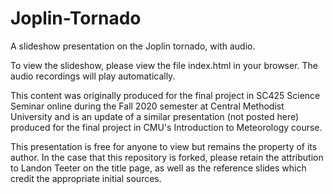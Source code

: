 # Joplin-Tornado
A slideshow presentation on the Joplin tornado, with audio.

To view the slideshow, please view the file index.html in your browser. The audio recordings will play automatically.

This content was originally produced for the final project in SC425 Science Seminar online during the Fall 2020 semester at Central Methodist University and is an update of a similar presentation (not posted here) produced for the final project in CMU's Introduction to Meteorology course.

This presentation is free for anyone to view but remains the property of its author. In the case that this repository is forked, please retain the attribution to Landon Teeter on the title page, as well as the reference slides which credit the appropriate initial sources.
